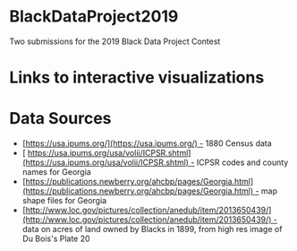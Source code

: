 # BlackDataProject2019
Two submissions for the 2019 Black Data Project Contest

# Links to interactive visualizations

# Data Sources
- [https://usa.ipums.org/](https://usa.ipums.org/) - 1880 Census data
- [ https://usa.ipums.org/usa/volii/ICPSR.shtml](https://usa.ipums.org/usa/volii/ICPSR.shtml) - ICPSR codes and county names for Georgia
- [https://publications.newberry.org/ahcbp/pages/Georgia.html](https://publications.newberry.org/ahcbp/pages/Georgia.html) - map shape files for Georgia
- [http://www.loc.gov/pictures/collection/anedub/item/2013650439/](http://www.loc.gov/pictures/collection/anedub/item/2013650439/) - data on acres of land owned by Blacks in 1899, from high res image of Du Bois's Plate 20
